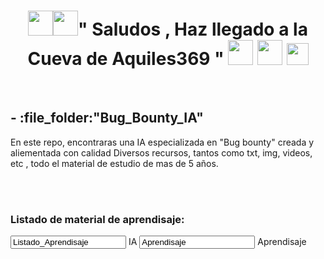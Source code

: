 <h1 align="center"><img height="40" src="https://github.com/7oSkaaa/7oSkaaa/blob/main/Images/about_me.gif?raw=true"><img height="40" src="https://emoji.gg/assets/emoji/7333-parrotdance.gif">" Saludos , Haz llegado a la Cueva de Aquiles369 " <img height="40" src="https://emoji.gg/assets/emoji/7333-parrotdance.gif"> <img height="40" src="https://github.com/7oSkaaa/7oSkaaa/blob/main/Images/about_me.gif?raw=true"> <img height="35" src="https://user-images.githubusercontent.com/73097560/115834477-dbab4500-a447-11eb-908a-139a6edaec5c.gif"> </h1></p><br>

<h2>
- :file_folder:"Bug_Bounty_IA"
</h2>
<p>  
En este repo, encontraras una IA especializada en "Bug bounty" creada y aliementada con calidad Diversos  recursos, tantos como txt, img, videos, etc , todo el material de estudio de mas de 5 años.
</p>  
<br>

<br>


<h3> Listado de material de aprendisaje: </h3>
<form>
     <label>
          <input type="chevkbox" name="languages" value=Listado_Aprendisaje>  
          IA
     </label>    
   <label>
          <input type="chevkbox" name="aprendisaje" value=Aprendisaje>  
          Aprendisaje
     </label>  
</form>


  
</p>  
